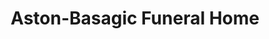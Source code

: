 ---
title: "Aston-Basagic Funeral Home"
url: /east-jewett/aston-basagic-funeral-home/
shop: funeral directors
---